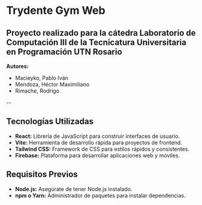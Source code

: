 # Trydente Gym Web

Proyecto realizado para la cátedra Laboratorio de Computación III de la Tecnicatura Universitaria en Programación UTN Rosario
--

**Autores:**
- Macieyko, Pablo Iván
- Mendoza, Héctor Maximiliano
- Rimache, Rodrigo

--

## Tecnologías Utilizadas

- **React:** Librería de JavaScript para construir interfaces de usuario.
- **Vite:** Herramienta de desarrollo rápida para proyectos de frontend.
- **Tailwind CSS:** Framework de CSS para estilos rápidos y consistentes.
- **Firebase:** Plataforma para desarrollar aplicaciones web y móviles.

## Requisitos Previos

- **Node.js:** Asegúrate de tener Node.js instalado.
- **npm o Yarn:** Administrador de paquetes para instalar dependencias.